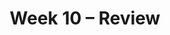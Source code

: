 ---
    title: Week 10 – Review
    weekNumber: 10
    days:
      - date: 2025-6-3
        events:
          "**LEC 26**{: .label .label-lecture } Residuals and Inference":
            "[CIT 15.5-16.3](https://inferentialthinking.com/chapters/15/5/Visual_Diagnostics.html)" 
          "<small><i><span style='display: inline-block; padding-left: 80px'><b>Keywords:</b> residuals, residual plots, patterns, datasaurus dozen, prediction intervals </span></i></small>":
      - date: 2025-6-4
        events:
          
          "**PROJ**{: .label .label-proj } **Final Project**":
      - date: 2025-6-5
        events:
          "**LEC 27**{: .label .label-lecture } Review":
          "**DISC 10**{: .label .label-disc } **Regression**":
      - date: 2025-6-6
        events:
          
          "**LAB 7**{: .label .label-lab } **Regression**":
      - date: 2025-6-7
        events:
          "**LEC 28**{: .label .label-lecture } Review, Conclusion":
      - date: 2025-6-8
        events:
          
          "**EXAM**{: .label .label-exam } **Final Exam (7-10PM)**":
          "**SUR**{: .label .label-survey } SETs and End-of-Quarter Survey (due 8AM)":
---